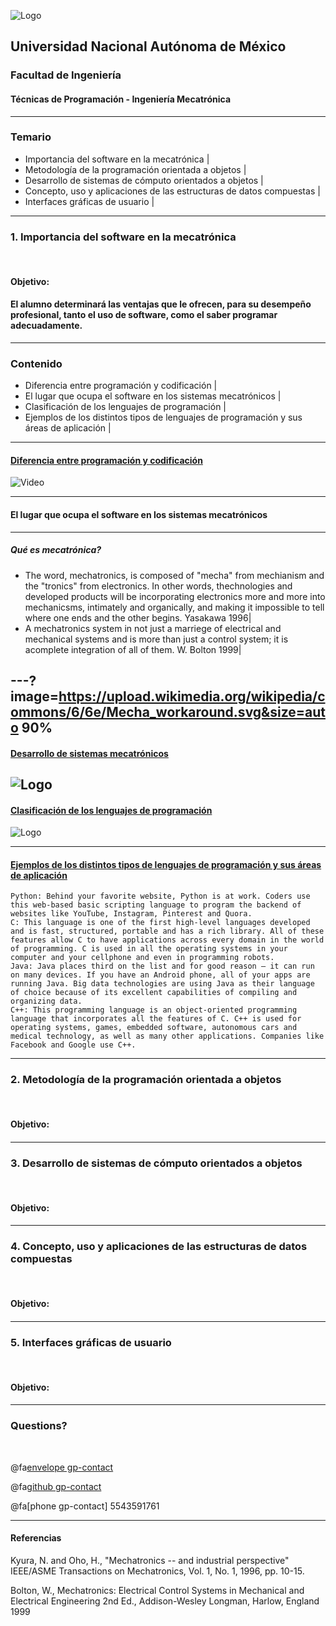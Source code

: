 ![Logo](http://arquitectura.unam.mx/uploads/8/1/1/0/8110907/_2634437.png?131)
## Universidad Nacional Autónoma de México
### Facultad de Ingeniería
#### Técnicas de Programación - Ingeniería Mecatrónica

---
### Temario

- Importancia del software en la mecatrónica |
- Metodología de la programación orientada a objetos |
- Desarrollo de sistemas de cómputo orientados a objetos |
- Concepto, uso y aplicaciones de las estructuras de datos compuestas |
- Interfaces gráficas de usuario |
---

### 1. Importancia del software en la mecatrónica

<br>

#### Objetivo:
#### El alumno determinará las ventajas que le ofrecen, para su desempeño profesional, tanto el uso de software, como el saber programar adecuadamente.

---

### Contenido

- Diferencia entre programación y codificación |
- El lugar que ocupa el software en los sistemas mecatrónicos |
- Clasificación de los lenguajes de programación |
- Ejemplos de los distintos tipos de lenguajes de programación y sus áreas de aplicación |

---
#### [Diferencia entre programación y codificación](https://www.educba.com/coding-vs-programming/)

![Video](https://www.youtube.com/embed/k-hYbWs2dPg)

---
#### El lugar que ocupa el software en los sistemas mecatrónicos 

---
##### Qué es mecatrónica?
- The word, mechatronics, is composed of "mecha" from mechianism and the "tronics" from electronics. In other words, thechnologies and developed products will be incorporating electronics more and more into mechanicsms, intimately and organically, and making it impossible to tell where one ends and the other begins. Yasakawa 1996|
- A mechatronics system in not just a marriege of electrical and mechanical systems and is more than just a control system; it is acomplete integration of all of them. W. Bolton 1999|

---?image=https://upload.wikimedia.org/wikipedia/commons/6/6e/Mecha_workaround.svg&size=auto 90%
---
#### [Desarrollo de sistemas mecatrónicos](https://www.researchgate.net/figure/also-points-out-different-domains-that-occur-in-the-development-of-mechatronics-systems_fig1_304578890)
![Logo](https://www.researchgate.net/profile/Mario_Hirz/publication/304578890/figure/fig1/AS:378323340414976@1467210721206/also-points-out-different-domains-that-occur-in-the-development-of-mechatronics-systems.ppm)
---
#### [Clasificación de los lenguajes de programación](http://cs.lmu.edu/~ray/notes/pltypes/)
![Logo](https://www.idgconnect.com/IMG/777/49777/shutterstock-10338536170938-620x354.jpg?1520919148)

--- 
#### [Ejemplos de los distintos tipos de lenguajes de programación y sus áreas de aplicación](https://transmitter.ieee.org/top-programming-languages-real-world-applications/)

    Python: Behind your favorite website, Python is at work. Coders use this web-based basic scripting language to program the backend of websites like YouTube, Instagram, Pinterest and Quora.
    C: This language is one of the first high-level languages developed and is fast, structured, portable and has a rich library. All of these features allow C to have applications across every domain in the world of programming. C is used in all the operating systems in your computer and your cellphone and even in programming robots.
    Java: Java places third on the list and for good reason — it can run on many devices. If you have an Android phone, all of your apps are running Java. Big data technologies are using Java as their language of choice because of its excellent capabilities of compiling and organizing data.
    C++: This programming language is an object-oriented programming language that incorporates all the features of C. C++ is used for operating systems, games, embedded software, autonomous cars and medical technology, as well as many other applications. Companies like Facebook and Google use C++.

--- 


### 2. Metodología de la programación orientada a objetos

<br>

#### Objetivo:
#### 

---

### 3. Desarrollo de sistemas de cómputo orientados a objetos

<br>

#### Objetivo:
#### 

---

### 4. Concepto, uso y aplicaciones de las estructuras de datos compuestas

<br>

#### Objetivo:
#### 

---

### 5. Interfaces gráficas de usuario

<br>

#### Objetivo:
#### 
---


### Questions?

<br>

@fa[envelope gp-contact](zmpk.fi@gmail.com)

@fa[github gp-contact](MarcoZmpk)

@fa[phone gp-contact] 5543591761

---
#### Referencias

Kyura, N. and Oho, H., "Mechatronics -- and industrial perspective"
IEEE/ASME Transactions on Mechatronics, Vol. 1, No. 1, 1996, pp. 10-15.

Bolton, W., Mechatronics: Electrical Control Systems in Mechanical and Electrical Engineering
2nd Ed., Addison-Wesley Longman, Harlow, England 1999